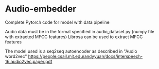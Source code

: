 # Audio-embedder
Complete Pytorch code for model with data pipeline

Audio data must be in the format specified in audio_dataset.py (numpy file with extracted MFCC features)
Librosa can be used to extract MFCC features

The model used is a seq2seq autoencoder as described in "Audio word2vec"
https://people.csail.mit.edu/andyyuan/docs/interspeech-16.audio2vec.paper.pdf
